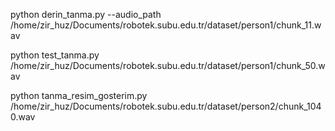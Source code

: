 python derin_tanma.py --audio_path /home/zir_huz/Documents/robotek.subu.edu.tr/dataset/person1/chunk_11.wav

python test_tanma.py /home/zir_huz/Documents/robotek.subu.edu.tr/dataset/person1/chunk_50.wav

python tanma_resim_gosterim.py /home/zir_huz/Documents/robotek.subu.edu.tr/dataset/person2/chunk_1040.wav